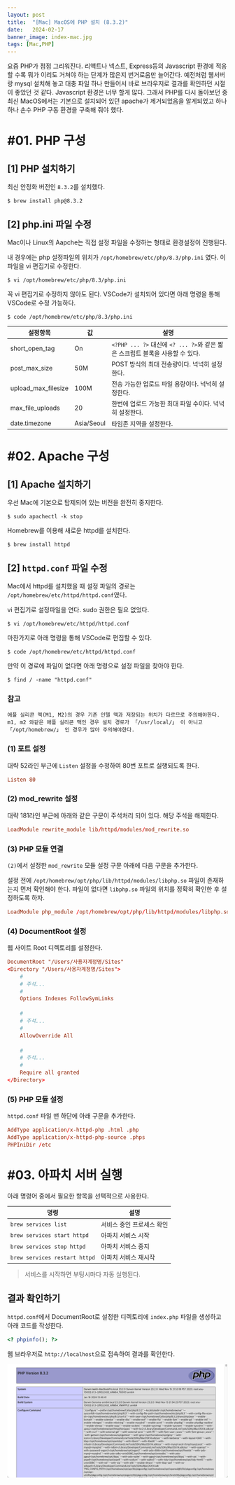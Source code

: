 ```yaml
---
layout: post
title:  "[Mac] MacOS에 PHP 설치 (8.3.2)"
date:   2024-02-17
banner_image: index-mac.jpg
tags: [Mac,PHP]
---
```


요즘 PHP가 점점 그리워진다. 리액트나 넥스트, Express등의 Javascript 환경에 적응할 수록 뭐가 이리도 거쳐야 하는 단계가 많은지 번거로움만 늘어간다. 예전처럼 웹서버랑 mysql 설치해 놓고 대충 파일 하나 만들어서 바로 브라우저로 결과를 확인하던 시절이 좋았던 것 같다. Javascript 환경은 너무 할게 많다. 그래서 PHP를 다시 돌아보던 중 최신 MacOS에서는 기본으로 설치되어 있던 apache가 제거되었음을 알게되었고 하나하나 손수 PHP 구동 환경을 구축해 줘야 했다.

<!--more-->

# #01. PHP 구성

## [1] PHP 설치하기

최신 안정화 버전인 `8.3.2`를 설치했다.

```shell
$ brew install php@8.3.2
```

## [2] php.ini 파일 수정

Mac이나 Linux의 Aapche는 직접 설정 파일을 수정하는 형태로 환경설정이 진행된다.

내 경우에는 php 설정파일의 위치가 `/opt/homebrew/etc/php/8.3/php.ini` 였다. 이 파일을 vi 편집기로 수정한다.

```shell
$ vi /opt/homebrew/etc/php/8.3/php.ini
```

꼭 vi 편집기로 수정하지 않아도 된다. VSCode가 설치되어 있다면 아래 명령을 통해 VSCode로 수정 가능하다.

```shell
$ code /opt/homebrew/etc/php/8.3/php.ini
```

| 설정항목 | 값 | 설명 |
|---|---|---|
| short_open_tag | On | `<?PHP ... ?>` 대신에 `<? ... ?>`와 같은 짧은 스크립트 블록을 사용할 수 있다. |
| post_max_size | 50M | POST 방식의 최대 전송량이다. 넉넉히 설정한다. |
| upload_max_filesize | 100M | 전송 가능한 업로드 파일 용량이다. 넉넉히 설정한다. |
| max_file_uploads | 20 | 한번에 업로드 가능한 최대 파일 수이다. 넉넉히 설정한다. |
| date.timezone | Asia/Seoul | 타임존 지역을 설정한다. |


# #02. Apache 구성

## [1] Apache 설치하기

우선 Mac에 기본으로 탑제되어 있는 버전을 완전히 중지한다.

```shell
$ sudo apachectl -k stop
```

Homebrew를 이용해 새로운 httpd를 설치한다.

```shell
$ brew install httpd
```

## [2] `httpd.conf` 파일 수정

Mac에서 httpd를 설치했을 때 설정 파일의 경로는 `/opt/homebrew/etc/httpd/httpd.conf`였다.

vi 편집기로 설정파일을 연다. sudo 권한은 필요 없었다.

```shell
$ vi /opt/homebrew/etc/httpd/httpd.conf
```

마찬가지로 아래 명령을 통해 VSCode로 편집할 수 있다.

```shell
$ code /opt/homebrew/etc/httpd/httpd.conf
```

만약 이 경로에 파일이 없다면 아래 명령으로 설정 파일을 찾아야 한다.

```shell
$ find / -name "httpd.conf"
```

### 참고

```plain
애플 실리콘 맥(M1, M2)의 경우 기존 인텔 맥과 저장되는 위치가 다르므로 주의해야한다.
m1, m2 와같은 애플 실리콘 맥인 경우 설치 경로가 「/usr/local/」 이 아니고 「/opt/homebrew/」 인 경우가 많아 주의해야한다.
```

### (1) 포트 설정

대략 52라인 부근에 `Listen` 설정을 수정하여 80번 포트로 실행되도록 한다.

```conf
Listen 80
```

### (2) mod_rewrite 설정

대략 181라인 부근에 아래와 같은 구문이 주석처리 되어 있다. 해당 주석을 해제한다.

```conf
LoadModule rewrite_module lib/httpd/modules/mod_rewrite.so
```

### (3) PHP 모듈 연결

`(2)`에서 설정한 `mod_rewrite` 모듈 설정 구문 아래에 다음 구문을 추가한다.

설정 전에 `/opt/homebrew/opt/php/lib/httpd/modules/libphp.so` 파일이 존재하는지 먼저 확인해야 한다. 파일이 없다면 `libphp.so` 파일의 위치를 정확히 확인한 후 설정하도록 하자.

```conf
LoadModule php_module /opt/homebrew/opt/php/lib/httpd/modules/libphp.so
```

### (4) DocumentRoot 설정

웹 사이트 Root 디렉토리를 설정한다.

```conf
DocumentRoot "/Users/사용자계정명/Sites"
<Directory "/Users/사용자계정명/Sites">
    #
    # 주석...
    #
    Options Indexes FollowSymLinks

    #
    # 주석...
    #
    AllowOverride All

    #
    # 주석...
    #
    Require all granted
</Directory>
```

### (5) PHP 모듈 설정

`httpd.conf` 파일 맨 하단에 아래 구문을 추가한다.

```conf
AddType application/x-httpd-php .html .php
AddType application/x-httpd-php-source .phps
PHPIniDir /etc
```

# #03. 아파치 서버 실행

아래 명령어 중에서 필요한 항목을 선택적으로 사용한다.

| 명령 | 설명 |
|---|---|
| `brew services list` | 서비스 중인 프로세스 확인 |
| `brew services start httpd` | 아파치 서비스 시작 |
| `brew services stop httpd` | 아파치 서비스 중지 |
| `brew services restart httpd` | 아파치 서비스 재시작 |

> 서비스를 시작하면 부팅시마다 자동 실행된다.

## 결과 확인하기

`httpd.conf`에서 DocumentRoot로 설정한 디렉토리에 `index.php` 파일을 생성하고 아래 코드를 작성한다.

```php
<? phpinfo(); ?>
```

웹 브라우저로 `http://localhost`으로 접속하여 결과를 확인한다.

![phpinfo](/images/posts/2024/0217/phpinfo.png)